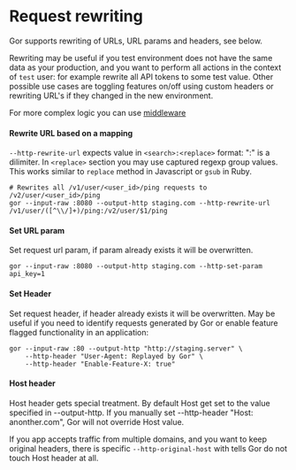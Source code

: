 # Request rewriting

Gor supports rewriting of URLs, URL params and headers, see below.

Rewriting may be useful if you test environment does not have the same data as your production, and you want to perform all actions in the context of `test` user: for example rewrite all API tokens to some test value. Other possible use cases are toggling features on/off using custom headers or rewriting URL's if they changed in the new environment.

For more complex logic you can use [middleware](/docs/reference/middleware)

#### Rewrite URL based on a mapping
`--http-rewrite-url` expects value in `<search>:<replace>` format: ":" is a dilimiter. In `<replace>` section you may use captured regexp group values. This works similar to `replace` method in Javascript or `gsub` in Ruby. 

```
# Rewrites all /v1/user/<user_id>/ping requests to /v2/user/<user_id>/ping
gor --input-raw :8080 --output-http staging.com --http-rewrite-url /v1/user/([^\\/]+)/ping:/v2/user/$1/ping
```

#### Set URL param
Set request url param, if param already exists it will be overwritten.
```
gor --input-raw :8080 --output-http staging.com --http-set-param api_key=1
```

#### Set Header
Set request header, if header already exists it will be overwritten. May be useful if you need to identify requests generated by Gor or enable feature flagged functionality in an application:

```
gor --input-raw :80 --output-http "http://staging.server" \
    --http-header "User-Agent: Replayed by Gor" \
    --http-header "Enable-Feature-X: true"
```

#### Host header
Host header gets special treatment. By default Host get set to the value specified in --output-http. If you manually set --http-header "Host: anonther.com", Gor will not override Host value.

If you app accepts traffic from multiple domains, and you want to keep original headers, there is specific `--http-original-host` with tells Gor do not touch Host header at all.